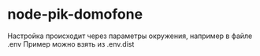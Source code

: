 # node-pik-domofone
Настройка происходит через параметры окружения, например в файлe .env
Пример можно взять из .env.dist
